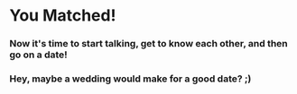 # You Matched!

### Now it's time to start talking, get to know each other, and then go on a date!

### Hey, maybe a wedding would make for a good date? ;)